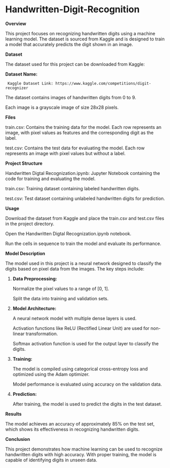 # Handwritten-Digit-Recognition 

**Overview**


This project focuses on recognizing handwritten digits using a machine learning model. The dataset is sourced from Kaggle and is designed to train a model that accurately predicts the digit shown in an image.

**Dataset**


The dataset used for this project can be downloaded from Kaggle:


**Dataset Name:**


     Kaggle Dataset Link: https://www.kaggle.com/competitions/digit-recognizer


The dataset contains images of handwritten digits from 0 to 9.


Each image is a grayscale image of size 28x28 pixels.

**Files**


train.csv: Contains the training data for the model. Each row represents an image, with pixel values as features and the corresponding digit as the label.


test.csv: Contains the test data for evaluating the model. Each row represents an image with pixel values but without a label.



**Project Structure**


Handwritten Digtal Recognization.ipynb: Jupyter Notebook containing the code for training and evaluating the model.


train.csv: Training dataset containing labeled handwritten digits.


test.csv: Test dataset containing unlabeled handwritten digits for prediction.

**Usage**

Download the dataset from Kaggle and place the train.csv and test.csv files in the project directory.


Open the Handwritten Digtal Recognization.ipynb notebook.


Run the cells in sequence to train the model and evaluate its performance.

**Model Description**


The model used in this project is a neural network designed to classify the digits based on pixel data from the images. The key steps include:


1. **Data Preprocessing:**
 
  
    Normalize the pixel values to a range of [0, 1].
  
  
    Split the data into training and validation sets.

2. **Model Architecture:**
 
  
   A neural network model with multiple dense layers is used.
  
  
    Activation functions like ReLU (Rectified Linear Unit) are used for non-linear transformation.
  
  
   Softmax activation function is used for the output layer to classify the digits.

3. **Training:**


   The model is compiled using categorical cross-entropy loss and optimized using the Adam optimizer.
  
  
   Model performance is evaluated using accuracy on the validation data.

4. **Prediction:**

     After training, the model is used to predict the digits in the test dataset.

**Results**


  The model achieves an accuracy of approximately  85% on the test set, which shows its effectiveness in recognizing handwritten digits.

**Conclusion**


  This project demonstrates how machine learning can be used to recognize handwritten digits with high accuracy. With proper training, the model is capable of identifying digits in unseen data.


